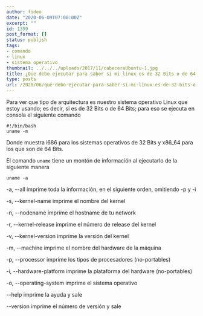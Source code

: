 ```yaml
---
author: fideo
date: "2020-06-09T07:00:00Z"
excerpt: ""
id: 1359
post_format: []
status: publish
tags:
- comando
- linux
- sistema operativo
thumbnail: ../../../uploads/2017/11/cabeceraUbuntu-1.jpg
title: ¿Que debo ejecutar para saber si mi linux es de 32 Bits o de 64 Bits?
type: posts
url: /2020/06/que-debo-ejecutar-para-saber-si-mi-linux-es-de-32-bits-o-de-64-bits.html
---
```


Para ver que tipo de arquitectura es nuestro sistema operativo Linux que estoy usando; es decir, si es de 32 Bits o de 64 Bits; para eso se ejecuta en consola el siguiente comando

```
#!/bin/bash
uname -m
```

Donde muestra i686 para los sistemas operativos de 32 Bits y x86\_64 para los que son de 64 Bits.

El comando `uname` tiene un montón de información al ejecutarlo de la siguiente manera 

```
uname -a
```

-a, --all                imprime toda la información, en el siguiente orden, omitiendo -p y -i

-s, --kernel-name        imprime el nombre del kernel

-n, --nodename           imprime el hostname de tu network

-r, --kernel-release     imprime el número de release del kernel

-v, --kernel-version     imprime la versión del kernel

-m, --machine            imprime el nombre del hardware de la máquina

-p, --processor          imprime los tipos de procesadores (no-portables)

-i, --hardware-platform  imprime la plataforma del hardware (no-portables)

-o, --operating-system   imprime el sistema operativo

--help                   imprime la ayuda y sale

--version                imprime el número de versión y sale

